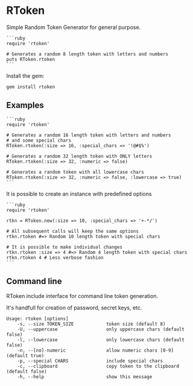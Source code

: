 # RToken

Simple Random Token Generator for general purpose.

    ```ruby
    require 'rtoken'
        
    # Generates a random 8 length token with letters and numbers
    puts RToken.rtoken 
    ```
  
Install the gem:

    gem install rtoken
  
## Examples

    ```ruby
    require 'rtoken'
    
    # Generates a random 16 length token with letters and numbers 
    # and some special chars
    RToken.rtoken(:size => 16, :special_chars => '!@#$%')
    
    # Generates a random 32 length token with ONLY letters
    RToken.rtoken(:size => 32, :numeric => false)
    
    # Generates a random token with all lowercase chars
    RToken.rtoken(:size => 32, :numeric => false, :lowercase => true)
    ```

It is possible to create an instance with predefined options

    ```ruby
    require 'rtoken'
    
    rtkn = RToken.new(:size => 10, :special_chars => '+-*/')
    
    # All subsequent calls will keep the same options
    rtkn.rtoken #=> Random 10 length token with special chars
    
    # It is possible to make individual changes
    rtkn.rtoken :size => 4 #=> Random 4 length token with special chars
    rtkn.rtoken 4 # Less verbose fashion
    ```

## Command line

RToken include interface for command line token generation.

It's handfull for creation of password, secret keys, etc.

    Usage: rtoken [options]
        -s, --size TOKEN_SIZE            token size (default 8)
        -U, --uppercase                  only uppercase chars (default false)
        -l, --lowercase                  only lowercase chars (default false)
        -n, --[no]-numeric               allow numeric chars [0-9] (default true)
        -p, --special CHARS              include special chars
        -c, --clipboard                  copy token to the clipboard (default false)
        -h, --help                       show this message  